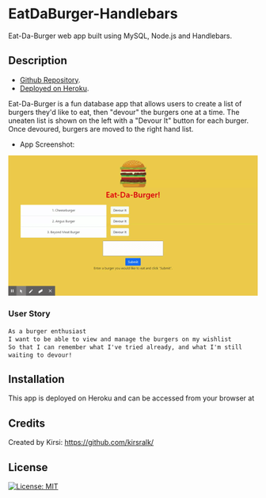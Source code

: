 # EatDaBurger-Handlebars

Eat-Da-Burger web app built using MySQL, Node.js and Handlebars.

## Description 

* [Github Repository](https://github.com/kirsralk/EatDaBurger-Handlebars).
* [Deployed on Heroku](https://drive.google.com/file/d/1EnLtpP6rwAFPQ0TcvvmuKazP_iw1UVzz/view?usp=sharing).

Eat-Da-Burger is a fun database app that allows users to create a list of burgers they'd like to eat, then "devour" the burgers one at a time.  The uneaten list is shown on the left with a "Devour It" button for each burger. Once devoured, burgers are moved to the right hand list.

* App Screenshot:

![App Screenshot](public\assets\img\screenshot.gif)

### User Story

```
As a burger enthusiast
I want to be able to view and manage the burgers on my wishlist
So that I can remember what I've tried already, and what I'm still waiting to devour!
```

## Installation

This app is deployed on Heroku and can be accessed from your browser at  

## Credits

Created by Kirsi: https://github.com/kirsralk/


## License

[![License: MIT](https://img.shields.io/badge/License-MIT-yellow.svg)](https://opensource.org/licenses/MIT)